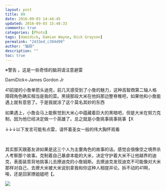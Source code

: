 ```yaml
---
layout: post
title: 89
date: 2016-09-03 14:44:45
updated: 2016-09-03 15:48:33
comments: true
categories: [Photo]
tags: [damidick, Damian Wayne, Dick Grayson]
permalink: "2433ed_c394d99"
author: "猫厨"
description: ""
toc: true
---
```


<p>※警告&nbsp;。这是一些奇怪的脑洞请注意避雷</p> 
<p>DamiDick←James Gordon Jr</p> 
<p>41前提的小詹单箭头迪克，前几天感受到了小詹的魅力，这种高智商第二轴人格障碍角色确实相当是我的菜。黑镜那段大米在他妈那边整脊椎吧，如果他和小詹能遇上就有意思了。于是我就涂了这个莫名其妙的东西</p> 
<p>如果遇上，小詹会马上能察觉到大米心中蕴藏着巨大的黑暗吧，但是大米在努力克制，因为他已经决定做一个英雄了。总之就是小詹挑事挑事挑事【X</p> 
<p>↓↓↓以下发言可能有点雷，请怀着圣女一般的伟大胸怀观看</p> 
<p><br /></p> 
<p>其实那天跟基友讲如果是这三个人为主要角色的故事的话。感觉会很像空之境界杀人考察那个故事。克制着自己暴虐本能的大米，决定守护着大米不让他越界的迪克，表面装乖背地挑事儿去撩迪克的小詹姆斯。去撩迪克发现迪克不可能像对大米那样对自己，去撩大米被大米说别拿我和你这种人相提并论。拆不动的41啊，唉，还是回家撩姐姐吧【。<br /></p>

![](/img/img_cVZNdzJtQk9JV2RaUVFHdzd6NkJKZ0o1NHdscE5RTnRSSk8yK29HeXlZV2pJWTFVV0VKRU1RPT0.jpg)